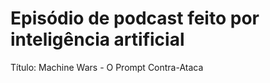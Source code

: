 # Episódio de podcast feito por inteligência artificial
Título: Machine Wars - O Prompt Contra-Ataca


